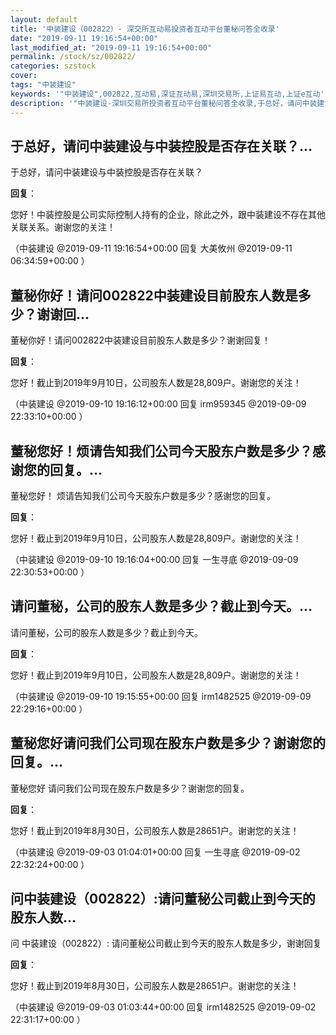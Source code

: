```yaml
---
layout: default
title: '中装建设（002822）- 深交所互动易投资者互动平台董秘问答全收录'
date: "2019-09-11 19:16:54+00:00"
last_modified_at: "2019-09-11 19:16:54+00:00"
permalink: /stock/sz/002822/
categories: szstock
cover: 
tags: "中装建设"
keywords: '"中装建设",002822,互动易,深证互动易,深圳交易所,上证易互动,上证e互动'
description: '"中装建设-深圳交易所投资者互动平台董秘问答全收录,于总好，请问中装建设与中装控股是否存在关联？"'
---
```


## 于总好，请问中装建设与中装控股是否存在关联？...

于总好，请问中装建设与中装控股是否存在关联？

**回复**：

您好！中装控股是公司实际控制人持有的企业，除此之外，跟中装建设不存在其他关联关系。谢谢您的关注！ 

（中装建设  @2019-09-11 19:16:54+00:00 回复 大美攸州  @2019-09-11 06:34:59+00:00 ）

## 董秘你好！请问002822中装建设目前股东人数是多少？谢谢回...

董秘你好！请问002822中装建设目前股东人数是多少？谢谢回复！

**回复**：

您好！截止到2019年9月10日，公司股东人数是28,809户。谢谢您的关注！ 

（中装建设  @2019-09-10 19:16:12+00:00 回复 irm959345  @2019-09-09 22:33:10+00:00 ）

## 董秘您好！烦请告知我们公司今天股东户数是多少？感谢您的回复。...

董秘您好！
烦请告知我们公司今天股东户数是多少？感谢您的回复。

**回复**：

您好！截止到2019年9月10日，公司股东人数是28,809户。谢谢您的关注！ 

（中装建设  @2019-09-10 19:16:04+00:00 回复 一生寻底  @2019-09-09 22:30:53+00:00 ）

## 请问董秘，公司的股东人数是多少？截止到今天。...

请问董秘，公司的股东人数是多少？截止到今天。

**回复**：

您好！截止到2019年9月10日，公司股东人数是28,809户。谢谢您的关注！ 

（中装建设  @2019-09-10 19:15:55+00:00 回复 irm1482525  @2019-09-09 22:29:16+00:00 ）

## 董秘您好请问我们公司现在股东户数是多少？谢谢您的回复。...

董秘您好
请问我们公司现在股东户数是多少？谢谢您的回复。

**回复**：

您好！截止到2019年8月30日，公司股东人数是28651户。谢谢您的关注！ 

（中装建设  @2019-09-03 01:04:01+00:00 回复 一生寻底  @2019-09-02 22:32:24+00:00 ）

## 问中装建设（002822）:请问董秘公司截止到今天的股东人数...

问 中装建设（002822）:
请问董秘公司截止到今天的股东人数是多少，谢谢回复

**回复**：

您好！截止到2019年8月30日，公司股东人数是28651户。谢谢您的关注！ 

（中装建设  @2019-09-03 01:03:44+00:00 回复 irm1482525  @2019-09-02 22:31:17+00:00 ）

